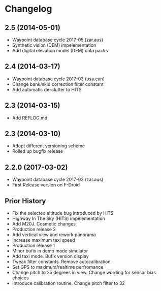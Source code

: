 Changelog
=========
2.5 (2014-05-01)
------------------
* Waypoint database cycle 2017-05 (zar.aus)
* Synthetic vision (DEM) impelementation
* Add digital elevation model (DEM) data packs

2.4 (2014-03-17)
------------------
* Waypoint database cycle 2017-03 (usa.can)
* Change bank/skid correction filter constant
* Add automatic de-clutter to HITS

2.3 (2014-03-15)
------------------
* Add REFLOG.md 

2.3 (2014-03-10)
------------------
* Adopt different versioning scheme
* Rolled up bugfix release 

2.2.0 (2017-03-02)
------------------
* Waypoint database cycle 2017-03 (zar.aus)
* First Release version on F-Droid

Prior History
------------------
* Fix the selected altitude bug introduced by HITS
* Highway In The Sky (HITS) impelementation
* Add M20J. Cosmetic changes
* Production release 2
* Add vertical view and rework panorama
* Increase maximum taxi speed
* Production release 1
* Minor bufix in demo mode simulator
* Add taxi mode. Bufix version display
* Tweak filter constants. Remove autocalibration
* Set GPS to maximum/realtime perfromance
* Change pitch to 25 degrees in view. Change wording for sensor bias choices
* Introduce calibration routine. Change pitch filter to 32